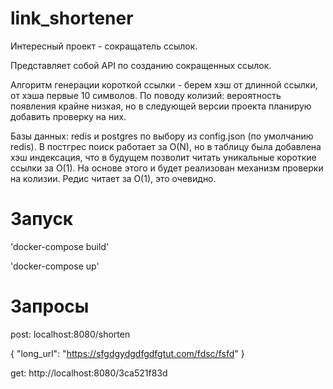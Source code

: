 # link_shortener
Интересный проект - сокращатель ссылок.

Представляет собой API по созданию сокращенных ссылок.

Алгоритм генерации короткой ссылки - берем хэш от длинной ссылки, от хэша первые 10 символов. 
По поводу колизий: вероятность появления крайне низкая, но в следующей версии проекта планирую добавить проверку на них.

Базы данных: redis и postgres по выбору из config.json (по умолчанию redis).
В постгрес поиск работает за O(N), но в таблицу была добавлена хэш индексация, что в будущем позволит читать уникальные короткие ссылки за O(1). На основе этого и будет реализован механизм проверки на колизии.
Редис читает за O(1), это очевидно.

# Запуск
'docker-compose build'

'docker-compose up'

# Запросы
post: 
localhost:8080/shorten

{
    "long_url": "https://sfgdgydgdfgdfgtut.com/fdsc/fsfd"
}

get:
http://localhost:8080/3ca521f83d
